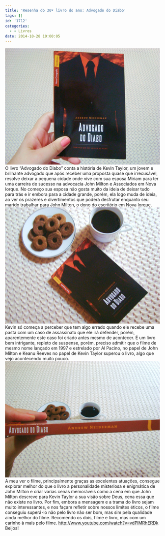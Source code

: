 ```yaml
---
title: 'Resenha do 30º livro do ano: Advogado do Diabo'
tags: []
id: '1712'
categories:
  - - Livros
date: 2014-10-28 19:00:05
---
```


[![Capa do livro Advogado do Diabo](/wp-content/uploads/2014/10/DSC03338-1024x768.jpg)](/wp-content/uploads/2014/10/DSC03338.jpg) O livro “Advogado do Diabo” conta a história de Kevin Taylor, um jovem e brilhante advogado que após receber uma proposta quase que irrecusável, resolve deixar a pequena cidade onde vive com sua esposa Miriam para ter uma carreira de sucesso na advocacia John Milton e Associados em Nova Iorque. No começo sua esposa não gosta muito da ideia de deixar tudo para trás e ir embora para a cidade grande, porém, ela logo muda de ideia, ao ver os prazeres e divertimentos que poderá desfrutar enquanto seu marido trabalhar para John Milton, o dono do escritório em Nova Iorque. [![Capa do livro Advogado do Diabo](/wp-content/uploads/2014/10/DSC03340-1024x768.jpg)](/wp-content/uploads/2014/10/DSC03340.jpg) Kevin só começa a perceber que tem algo errado quando ele recebe uma pasta com um caso de assassinato que ele irá defender, porém, aparentemente este caso foi criado antes mesmo de acontecer. É um livro bem intrigante, repleto de suspense, porém, preciso admitir que o filme de mesmo nome lançado em 1997 e estrelado por Al Pacino, no papel de John Milton e Keanu Reeves no papel de Kevin Taylor superou o livro, algo que vejo acontecendo muito pouco. [![Lombada do livro Advogado do Diabo](/wp-content/uploads/2014/10/DSC03342-1024x768.jpg)](/wp-content/uploads/2014/10/DSC03342.jpg) A meu ver o filme, principalmente graças as excelentes atuações, consegue explorar melhor do que o livro a personalidade misteriosa e enigmática de John Milton e criar varias cenas memoráveis como a cena em que John Milton descreve para Kevin Taylor a sua visão sobre Deus, cena essa que não existe no livro. Por fim, embora a mensagem e a trama do livro sejam muito interessantes, e nos façam refletir sobre nossos limites éticos, o filme conseguiu superá-lo não pelo livro não ser bom, mas sim pela qualidade ainda melhor do filme. Recomendo os dois, filme e livro, mas com um carinho à mais pelo filme. http://www.youtube.com/watch?v=vdPlMRhERDk Beijos!
